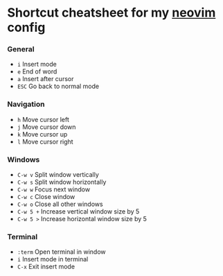 # Shortcut cheatsheet for my [neovim](https://neovim.io/) config

### General

- `i` Insert mode
- `e` End of word
- `a` Insert after cursor
- `ESC` Go back to normal mode

### Navigation

- `h` Move cursor left
- `j` Move cursor down
- `k` Move cursor up
- `l` Move cursor right

### Windows

- `C-w v` Split window vertically
- `C-w s` Split window horizontally
- `C-w w` Focus next window
- `C-w c` Close window
- `C-w o` Close all other windows
- `C-w 5 +` Increase vertical window size by 5
- `C-w 5 >` Increase horizontal window size by 5

### Terminal

- `:term` Open terminal in window
- `i` Insert mode in terminal
- `C-x` Exit insert mode
